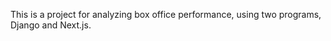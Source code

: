 This is a project for analyzing box office performance, using two programs, Django and Next.js.
<!-- todo add a requirements.txt -->
<!-- todo describe how to use load_data -->